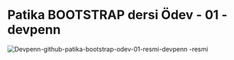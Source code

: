 # Patika BOOTSTRAP dersi Ödev - 01 - devpenn
![Devpenn-github-patika-bootstrap-odev-01-resmi-devpenn
-resmi](patika-bootstrap-odev-01-resmi-devpenn.png)
